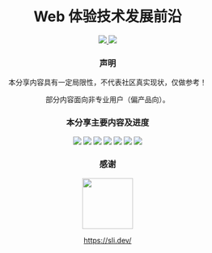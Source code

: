 <p align="center">
    <h1 align="center">Web 体验技术发展前沿</h1>
</p>

<p align="center">
    <a href="https://frontend-modern-share.vercel.app" target="_blank">
        <img src="https://img.shields.io/badge/Online%20Slide-on%20Vecel-green?&labelColor=000&style=for-the-badge&logo=vercel" />
    </a>
    <a href="https://github.com/yu-tou/frontend-modern-experience-share-slide/discussions" target="_blank">
        <img src="https://img.shields.io/badge/Join%20the%20Discussion-on%20Github-green?&labelColor=000&style=for-the-badge&logo=github" />
    </a>
</p>

<p align="center">
    <h3 align="center">声明</h3>
</p>

<p align="center">本分享内容具有一定局限性，不代表社区真实现状，仅做参考！</p>

 <p align="center">部分内容面向非专业用户（偏产品向）。</p>

<p align="center">
    <h3 align="center">本分享主要内容及进度</h3>
</p>

<p align="center">
<img src="https://img.shields.io/badge/实时体验%20%20%20%20%20%20-99.99%25-green?&labelColor=000" /> <img src="https://img.shields.io/badge/在线协作%20%20%20%20%20%20-99.99%25-green?&labelColor=000" /> <img src="https://img.shields.io/badge/快速建站%20%20%20%20%20%20-99.99%25-green?&labelColor=000" /> <img src="https://img.shields.io/badge/浏览器计算能力%20%20%20%20%20%20-99.99%25-green?&labelColor=000" /> 
<img src="https://img.shields.io/badge/浏览器系统能力%20%20%20%20%20%20-100.00%25-green?&labelColor=000" /> <img src="https://img.shields.io/badge/移动端%20%20%20%20%20%20-100.00%25-green?&labelColor=000" /> <img src="https://img.shields.io/badge/区块链%20%20%20%20%20%20-100.00%25-green?&labelColor=000" />
    
</p>

<p align="center">
    <h3 align="center">感谢</h3>
</p>

<p align="center">
    <a href="https://sli.dev/" target="_blank">
        <img src="https://d33wubrfki0l68.cloudfront.net/9a47dde680cca08e326c07824009ed1adc29626e/6a1c0/logo-title.png" style="width:100px;"/>
    </a>
</p>
<p align="center">
    <a href="https://sli.dev/" target="_blank">
        https://sli.dev/ 
    </a>
    </p>
